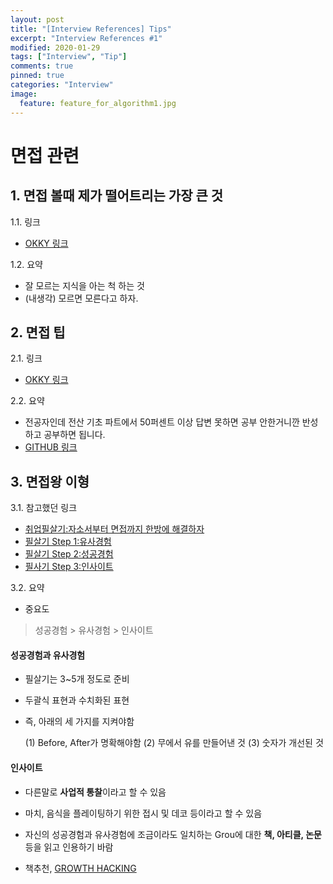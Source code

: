 ```yaml
---
layout: post
title: "[Interview References] Tips"
excerpt: "Interview References #1"
modified: 2020-01-29
tags: ["Interview", "Tip"]
comments: true
pinned: true
categories: "Interview"
image:
  feature: feature_for_algorithm1.jpg
---
```


# 면접 관련

## 1. 면접 볼때 제가 떨어트리는 가장 큰 것

1.1. 링크
- [OKKY 링크](https://okky.kr/article/672569?note=1890099)

1.2. 요약
- 잘 모르는 지식을 아는 척 하는 것
- (내생각) 모르면 모른다고 하자.

## 2. 면접 팁 

2.1. 링크
- [OKKY 링크](https://okky.kr/article/673042)

2.2. 요약
- 전공자인데 전산 기초 파트에서 50퍼센트 이상 답변 못하면 공부 안한거니깐 반성하고 공부하면 됩니다.
- [GITHUB 링크](https://github.com/JaeYeopHan/Interview_Question_for_Beginner)

## 3. 면접왕 이형

3.1. 참고했던 링크

- [취업필살기:자소서부터 면접까지 한방에 해결하자](https://youtu.be/7NAVa7-dl5Q)
- [필살기 Step 1:유사경험](https://youtu.be/5sgcMQselaU)
- [필살기 Step 2:성공경험](https://youtu.be/6pEROkZDVWY)
- [필사기 Step 3:인사이트](https://youtu.be/kzn0xY7JB8A)

3.2. 요약

- 중요도
> 성공경험 > 유사경험 > 인사이트

#### 성공경험과 유사경험
- 필살기는 3~5개 정도로 준비
- 두괄식 표현과 수치화된 표현
- 즉, 아래의 세 가지를 지켜야함

  (1) Before, After가 명확해야함
  (2) 무에서 유를 만들어낸 것
  (3) 숫자가 개선된 것

#### 인사이트
- 다른말로 **사업적 통찰**이라고 할 수 있음
- 마치, 음식을 플레이팅하기 위한 접시 및 데코 등이라고 할 수 있음
- 자신의 성공경험과 유사경험에 조금이라도 일치하는 Grou에 대한 **책, 아티클, 논문**등을 읽고 인용하기 바람

- 책추천, [GROWTH HACKING](http://book.naver.com/bookdb/book_detail.nhn?bid=8953322)